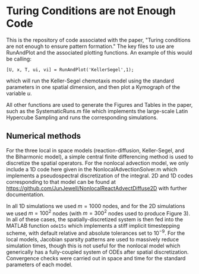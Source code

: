 # Turing Conditions are not Enough Code
 
This is the repository of code associated with the paper, "Turing conditions are not enough to ensure pattern formation." The key files to use are RunAndPlot and the associated plotting functions. An example of this would be calling:

`[U, x, T, ui, vi] = RunAndPlot('KellerSegel',1);`

which will run the Keller-Segel chemotaxis model using the standard parameters in one spatial dimension, and then plot a Kymograph of the variable $u$.

All other functions are used to generate the Figures and Tables in the paper, such as the SystematicRuns.m file which implements the large-scale Latin Hypercube Sampling and runs the corresponding simulations.

## Numerical methods

For the three local in space models (reaction-diffusion, Keller-Segel, and the Biharmonic model), a simple central finite differencing method is used to discretize the spatial operators. For the nonlocal advection model, we only include a 1D code here given in the NonlocalAdvectionSolver.m which implements a pseudospectral discretization of the integral. 2D and 1D codes corresponding to that model can be found at https://github.com/JunJewell/NonlocalReactAdvectDiffuse2D with further documentation.

In all 1D simulations we used $m=1000$ nodes, and for the 2D simulations we used $m=100^2$ nodes (with $m=300^2$ nodes used to produce Figure 3). In all of these cases, the spatially-discretized system is then fed into the MATLAB function `ode15s` which implements a stiff implicit timestepping scheme, with default relative and absolute tolerances set to $10^{-9}$. For the local models, Jacobian sparsity patterns are used to massively reduce simulation times, though this is not useful for the nonlocal model which generically has a fully-coupled system of ODEs after spatial discretization. Convergence checks were carried out in space and time for the standard parameters of each model.
